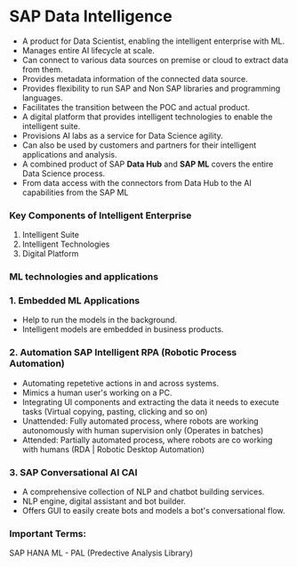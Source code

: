 # SAP Data Intelligence
- A product for Data Scientist, enabling the intelligent enterprise with ML.
- Manages entire AI lifecycle at scale.
- Can connect to various data sources on premise or cloud to extract data from them.
- Provides metadata information of the connected data source. 
- Provides flexibility to run SAP and Non SAP libraries and programming languages.    
- Facilitates the transition between the POC and actual product.
- A digital platform that provides intelligent technologies to enable the intelligent suite.
- Provisions AI labs as a service for Data Science agility.
- Can also be used by customers and partners for their intelligent applications and analysis.
- A combined product of SAP **Data Hub** and **SAP ML** covers the entire Data Science process.
- From data access with the connectors from Data Hub to the AI capabilities from the SAP ML

### Key Components of Intelligent Enterprise
1. Intelligent Suite
2. Intelligent Technologies
3. Digital Platform

### ML technologies and applications

### 1. Embedded ML Applications
- Help to run the models in the background.
- Intelligent models are embedded in business products.

### 2. Automation SAP Intelligent RPA (Robotic Process Automation)
- Automating repetetive actions in and across systems.
- Mimics a human user's working on a PC.
- Integrating UI components and extracting the data it needs to execute tasks (Virtual copying, pasting, clicking and so on)
- Unattended: Fully automated process, where robots are working autonomously with human supervision only (Operates in batches)
- Attended: Partially automated process, where robots are co working with humans (RDA | Robotic Desktop Automation)

### 3. SAP Conversational AI CAI
- A comprehensive collection of NLP and chatbot building services.
- NLP engine, digital assistant and bot builder.
- Offers GUI to easily create bots and models a bot's conversational flow.

### Important Terms:
SAP HANA ML - PAL (Predective Analysis Library)
